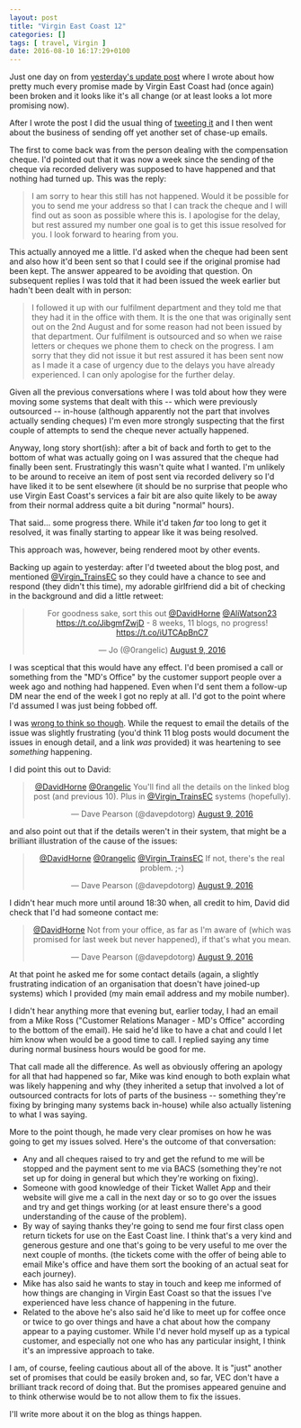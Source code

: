 ```yaml
---
layout: post
title: "Virgin East Coast 12"
categories: []
tags: [ travel, Virgin ]
date: 2016-08-10 16:17:29+0100
---
```


Just one day on from
[yesterday's update post](/2016/08/09/virgin_east_coast_11.html) where I
wrote about how pretty much every promise made by Virgin East Coast had
(once again) been broken and it looks like it's all change (or at least
looks a lot more promising now).

After I wrote the post I did the usual thing of
[tweeting it](https://twitter.com/davepdotorg/status/762926618188931073) and
I then went about the business of sending off yet another set of chase-up
emails.

The first to come back was from the person dealing with the compensation
cheque. I'd pointed out that it was now a week since the sending of the
cheque via recorded delivery was supposed to have happened and that nothing
had turned up. This was the reply:

> I am sorry to hear this still has not happened. Would it be possible for
> you to send me your address so that I can track the cheque and I will find
> out as soon as possible where this is. I apologise for the delay, but rest
> assured my number one goal is to get this issue resolved for you. I look
> forward to hearing from you.

This actually annoyed me a little. I'd asked when the cheque had been sent
and also how it'd been sent so that I could see if the original promise had
been kept. The answer appeared to be avoiding that question. On
subsequent replies I was told that it had been issued the week earlier but
hadn't been dealt with in person:

> I followed it up with our fulfilment department and they told me that they
> had it in the office with them. It is the one that was originally sent out
> on the 2nd August and for some reason had not been issued by that
> department. Our fulfilment is outsourced and so when we raise letters or
> cheques we phone them to check on the progress. I am sorry that they did
> not issue it but rest assured it has been sent now as I made it a case of
> urgency due to the delays you have already experienced. I can only
> apologise for the further delay.

Given all the previous conversations where I was told about how they were
moving some systems that dealt with this -- which were previously outsourced
-- in-house (although apparently not the part that involves
actually sending cheques) I'm even more strongly suspecting that the first
couple of attempts to send the cheque never actually happened.

Anyway, long story short(ish): after a bit of back and forth to get to the
bottom of what was actually going on I was assured that the cheque had
finally been sent. Frustratingly this wasn't quite what I wanted. I'm
unlikely to be around to receive an item of post sent via recorded delivery
so I'd have liked it to be sent elsewhere (it should be no surprise that
people who use Virgin East Coast's services a fair bit are also quite likely
to be away from their normal address quite a bit during "normal" hours).

That said... some progress there. While it'd taken *far* too long to get it
resolved, it was finally starting to appear like it was being resolved.

This approach was, however, being rendered moot by other events.

Backing up again to yesterday: after I'd tweeted about the blog post, and
mentioned [@Virgin_TrainsEC](https://twitter.com/Virgin_TrainsEC) so they
could have a chance to see and respond (they didn't this time), my adorable
girlfriend did a bit of checking in the background and did a little retweet:

<center>
<blockquote class="twitter-tweet" data-lang="en"><p lang="en" dir="ltr">For goodness sake, sort this out <a href="https://twitter.com/DavidHorne">@DavidHorne</a> <a href="https://twitter.com/AliWatson23">@AliWatson23</a> <a href="https://t.co/JibgmfZwjD">https://t.co/JibgmfZwjD</a> - 8 weeks, 11 blogs, no progress! <a href="https://t.co/iUTCApBnC7">https://t.co/iUTCApBnC7</a></p>&mdash; Jo (@0rangelic) <a href="https://twitter.com/0rangelic/status/762933732982591488">August 9, 2016</a></blockquote>
<script async src="//platform.twitter.com/widgets.js"
charset="utf-8"></script>
</center>

I was sceptical that this would have any effect. I'd been promised a call or
something from the "MD's Office" by the customer support people over a week
ago and nothing had happened. Even when I'd sent them a follow-up DM near
the end of the week I got no reply at all. I'd got to the point where I'd
assumed I was just being fobbed off.

I was
[wrong to think so though](https://twitter.com/DavidHorne/status/762948887355256832).
While the request to email the details of the issue was slightly frustrating
(you'd think 11 blog posts would document the issues in enough detail, and a
link *was* provided) it was heartening to see *something* happening.

I did point this out to David:

<center>
<blockquote class="twitter-tweet" data-partner="tweetdeck"><p lang="en" dir="ltr"><a href="https://twitter.com/DavidHorne">@DavidHorne</a> <a href="https://twitter.com/0rangelic">@0rangelic</a> You&#39;ll find all the details on the linked blog post (and previous 10). Plus in <a href="https://twitter.com/Virgin_TrainsEC">@Virgin_TrainsEC</a> systems (hopefully).</p>&mdash; Dave Pearson (@davepdotorg) <a href="https://twitter.com/davepdotorg/status/762949242126295040">August 9, 2016</a></blockquote>
<script async src="//platform.twitter.com/widgets.js" charset="utf-8"></script>
</center>

and also point out that if the details weren't in their system, that might
be a brilliant illustration of the cause of the issues:

<center>
<blockquote class="twitter-tweet" data-partner="tweetdeck"><p lang="en" dir="ltr"><a href="https://twitter.com/DavidHorne">@DavidHorne</a> <a href="https://twitter.com/0rangelic">@0rangelic</a> <a href="https://twitter.com/Virgin_TrainsEC">@Virgin_TrainsEC</a> If not, there&#39;s the real problem. ;-)</p>&mdash; Dave Pearson (@davepdotorg) <a href="https://twitter.com/davepdotorg/status/762949341417967616">August 9, 2016</a></blockquote>
<script async src="//platform.twitter.com/widgets.js" charset="utf-8"></script>
</center>

I didn't hear much more until around 18:30 when, all credit to him, David
did check that I'd had someone contact me:

<center>
<blockquote class="twitter-tweet" data-partner="tweetdeck"><p lang="en" dir="ltr"><a href="https://twitter.com/DavidHorne">@DavidHorne</a> Not from your office, as far as I&#39;m aware of (which was promised for last week but never happened), if that&#39;s what you mean.</p>&mdash; Dave Pearson (@davepdotorg) <a href="https://twitter.com/davepdotorg/status/763065373306609664">August 9, 2016</a></blockquote>
<script async src="//platform.twitter.com/widgets.js"
charset="utf-8"></script>
</center>

At that point he asked me for some contact details (again, a slightly
frustrating indication of an organisation that doesn't have joined-up
systems) which I provided (my main email address and my mobile number).

I didn't hear anything more that evening but, earlier today, I had an email
from a Mike Ross ("Customer Relations Manager - MD's Office" according to
the bottom of the email). He said he'd like to have a chat and could I let
him know when would be a good time to call. I replied saying any time during
normal business hours would be good for me.

That call made all the difference. As well as obviously offering an apology
for all that had happened so far, Mike was kind enough to both explain what
was likely happening and why (they inherited a setup that involved a lot of
outsourced contracts for lots of parts of the business -- something they're
fixing by bringing many systems back in-house) while also actually listening
to what I was saying.

More to the point though, he made very clear promises on how he was going to
get my issues solved. Here's the outcome of that conversation:

- Any and all cheques raised to try and get the refund to me will be stopped
  and the payment sent to me via BACS (something they're not set up for
  doing in general but which they're working on fixing).
- Someone with good knowledge of their Ticket Wallet App and their website
  will give me a call in the next day or so to go over the issues and try
  and get things working (or at least ensure there's a good understanding of
  the cause of the problem).
- By way of saying thanks they're going to send me four first class open
  return tickets for use on the East Coast line. I think that's a very kind
  and generous gesture and one that's going to be very useful to me over the
  next couple of months. (the tickets come with the offer of being able to
  email Mike's office and have them sort the booking of an actual seat for
  each journey).
- Mike has also said he wants to stay in touch and keep me informed of how
  things are changing in Virgin East Coast so that the issues I've
  experienced have less chance of happening in the future.
- Related to the above he's also said he'd like to meet up for coffee once
  or twice to go over things and have a chat about how the company appear to
  a paying customer. While I'd never hold myself up as a typical customer,
  and especially not one who has any particular insight, I think it's an
  impressive approach to take.
  
I am, of course, feeling cautious about all of the above. It is "just"
another set of promises that could be easily broken and, so far, VEC don't
have a brilliant track record of doing that. But the promises appeared
genuine and to think otherwise would be to not allow them to fix the issues.

I'll write more about it on the blog as things happen.
